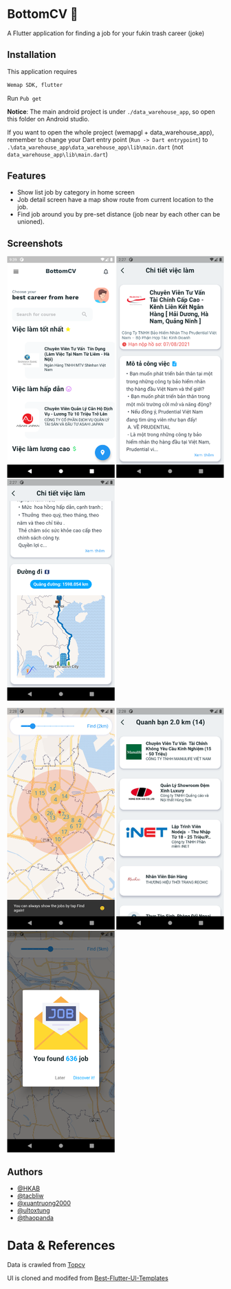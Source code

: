 # BottomCV :office:

A Flutter application for finding a job for your fukin trash career (joke)


## Installation

This application requires

```bash
Wemap SDK, flutter
```

Run `Pub get`

**Notice**: The main android project is under `./data_warehouse_app`, so open this folder on Android studio. 

If you want to open the whole project (wemapgl + data_warehouse_app), remember to change your Dart entry point (`Run -> Dart entrypoint`) to `.\data_warehouse_app\data_warehouse_app\lib\main.dart` (not `data_warehouse_app\lib\main.dart`)

## Features

* Show list job by category in home screen
* Job detail screen have a map show route from current location to the job.
* Find job around you by pre-set distance (job near by each other can be unioned).


## Screenshots

<!-- ![home](./assets/screenshots/home.png "Home") -->
[<img src="./assets/screenshots/home.png" width="250"/>](image.png)
[<img src="./assets/screenshots/job_details.png" width="250"/>](job_details.png)
[<img src="./assets/screenshots/job_details_map.png" width="250"/>](job_details_map.png)

[<img src="./assets/screenshots/find_job.png" width="250"/>](find_job.png)
[<img src="./assets/screenshots/list_job.png" width="250"/>](list_job.png)
[<img src="./assets/screenshots/success_find.png" width="250"/>](success_find.png)



## Authors

- [@HKAB](https://www.github.com/HKAB)
- [@tacbliw](https://github.com/tacbliw)
- [@xuantruong2000](https://github.com/xuantruong2000)
- [@ultoxtung](https://github.com/ultoxtung)
- [@thaopanda](https://github.com/thaopanda)

# Data & References

Data is crawled from [Topcv](https://www.topcv.vn/viec-lam)

UI is cloned and modifed from [Best-Flutter-UI-Templates](https://github.com/mitesh77/Best-Flutter-UI-Templates)
